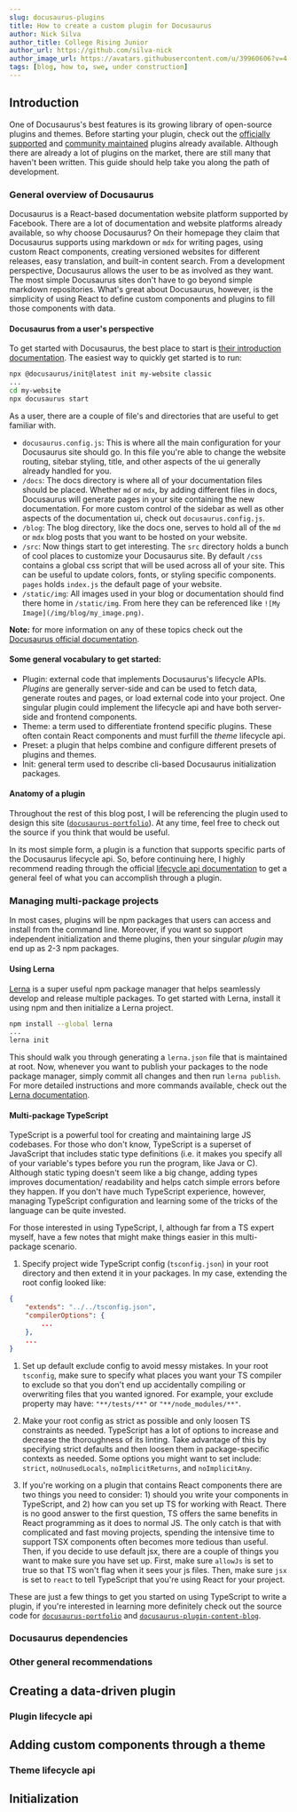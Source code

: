 ```yaml
---
slug: docusaurus-plugins
title: How to create a custom plugin for Docusaurus
author: Nick Silva
author_title: College Rising Junior
author_url: https://github.com/silva-nick
author_image_url: https://avatars.githubusercontent.com/u/39960606?v=4
tags: [blog, how to, swe, under construction]
---
```


## Introduction

One of Docusaurus's best features is its growing library of open-source plugins and themes. Before starting your plugin, check out the [officially supported](https://docusaurus.io/docs/next/api/plugins) and [community maintained](https://docusaurus.io/community/resources#community-plugins) plugins already available. Although there are already a lot of plugins on the market, there are still many that haven't been written. This guide should help take you along the path of development.

### General overview of Docusaurus

Docusaurus is a React-based documentation website platform supported by Facebook. There are a lot of documentation and website platforms already available, so why choose Docusaurus? On their homepage they claim that Docusaurus supports using markdown or `mdx` for writing pages, using custom React components, creating versioned websites for different releases, easy translation, and built-in content search. From a development perspective, Docusaurus allows the user to be as involved as they want. The most simple Docusaurus sites don't have to go beyond simple markdown repositories. What's great about Docusaurus, however, is the simplicity of using React to define custom components and plugins to fill those components with data.

<!--truncate-->

#### Docusaurus from a user's perspective

To get started with Docusaurus, the best place to start is [their introduction documentation](https://docusaurus.io/docs/next). The easiest way to quickly get started is to run:

```bash
npx @docusaurus/init@latest init my-website classic
...
cd my-website
npx docusaurus start
```

As a user, there are a couple of file's and directories that are useful to get familiar with.

- `docusaurus.config.js`: This is where all the main configuration for your Docusaurus site should go. In this file you're able to change the website routing, sitebar styling, title, and other aspects of the ui generally already handled for you.
- `/docs`: The docs directory is where all of your documentation files should be placed. Whether `md` or `mdx`, by adding different files in docs, Docusaurus will generate pages in your site containing the new documentation. For more custom control of the sidebar as well as other aspects of the documentation ui, check out `docusaurus.config.js`.
- `/blog`: The blog directory, like the docs one, serves to hold all of the `md` or `mdx` blog posts that you want to be hosted on your website.
- `/src`: Now things start to get interesting. The `src` directory holds a bunch of cool places to customize your Docusaurus site. By default `/css` contains a global css script that will be used across all of your site. This can be useful to update colors, fonts, or styling specific components. `pages` holds `index.js` the default page of your website.
- `/static/img`: All images used in your blog or documentation should find there home in `/static/img`. From here they can be referenced like `![My Image](/img/blog/my_image.png)`.

**Note:** for more information on any of these topics check out the [Docusaurus official documentation](https://docusaurus.io/docs/next/creating-pages).

#### Some general vocabulary to get started:

- Plugin: external code that implements Docusaurus's lifecycle APIs. _Plugins_ are generally server-side and can be used to fetch data, generate routes and pages, or load external code into your project. One singular plugin could implement the lifecycle api and have both server-side and frontend components.
- Theme: a term used to differentiate frontend specific plugins. These often contain React components and must furfill the _theme_ lifecycle api.
- Preset: a plugin that helps combine and configure different presets of plugins and themes.
- Init: general term used to describe cli-based Docusaurus initialization packages.

#### Anatomy of a plugin

Throughout the rest of this blog post, I will be referencing the plugin used to design this site ([`docusaurus-portfolio`](https://github.com/silva-nick/docusaurus-portfolio)). At any time, feel free to check out the source if you think that would be useful.

In its most simple form, a plugin is a function that supports specific parts of the Docusaurus lifecycle api. So, before continuing here, I highly recommend reading through the official [lifecycle api documentation](https://docusaurus.io/docs/next/lifecycle-apis) to get a general feel of what you can accomplish through a plugin.

### Managing multi-package projects

In most cases, plugins will be npm packages that users can access and install from the command line. Moreover, if you want so support independent initialization and theme plugins, then your singular _plugin_ may end up as 2-3 npm packages.

#### Using Lerna

[Lerna](https://lerna.js.org/) is a super useful npm package manager that helps seamlessly develop and release multiple packages. To get started with Lerna, install it using npm and then initialize a Lerna project.

```bash
npm install --global lerna
...
lerna init
```

This should walk you through generating a `lerna.json` file that is maintained at root. Now, whenever you want to publish your packages to the node package manager, simply commit all changes and then run `lerna publish`. For more detailed instructions and more commands available, check out the [Lerna documentation](https://lerna.js.org/).

#### Multi-package TypeScript

TypeScript is a powerful tool for creating and maintaining large JS codebases. For those who don't know, TypeScript is a superset of JavaScript that includes static type definitions (i.e. it makes you specify all of your variable's types before you run the program, like Java or C). Although static typing doesn't seem like a big change, adding types improves documentation/ readability and helps catch simple errors before they happen. If you don't have much TypeScript experience, however, managing TypeScript configuration and learning some of the tricks of the language can be quite invested.

For those interested in using TypeScript, I, although far from a TS expert myself, have a few notes that might make things easier in this multi-package scenario.

1. Specify project wide TypeScript config (`tsconfig.json`) in your root directory and then extend it in your packages. In my case, extending the root config looked like:

```json
{
    "extends": "../../tsconfig.json",
    "compilerOptions": {
        ...
    },
    ...
}
```

1. Set up default exclude config to avoid messy mistakes. In your root `tsconfig`, make sure to specify what places you want your TS compiler to exclude so that you don't end up accidentally compiling or overwriting files that you wanted ignored. For example, your exclude property may have: `"**/tests/**"` or `"**/node_modules/**"`.

1. Make your root config as strict as possible and only loosen TS constraints as needed. TypeScript has a lot of options to increase and decrease the thoroughness of its linting. Take advantage of this by specifying strict defaults and then loosen them in package-specific contexts as needed. Some options you might want to set include: `strict`, `noUnusedLocals`, `noImplicitReturns`, and `noImplicitAny`.

1. If you're working on a plugin that contains React components there are two things you need to consider: 1) should you write your components in TypeScript, and 2) how can you set up TS for working with React. There is no good answer to the first question, TS offers the same benefits in React programming as it does to normal JS. The only catch is that with complicated and fast moving projects, spending the intensive time to support TSX components often becomes more tedious than useful. Then, if you decide to use default jsx, there are a couple of things you want to make sure you have set up. First, make sure `allowJs` is set to true so that TS won't flag when it sees your js files. Then, make sure `jsx` is set to `react` to tell TypeScript that you're using React for your project.

These are just a few things to get you started on using TypeScript to write a plugin, if you're interested in learning more definitely check out the source code for [`docusaurus-portfolio`]() and [`docusaurus-plugin-content-blog`](https://github.com/facebook/docusaurus/tree/master/packages/docusaurus-plugin-content-blog).

### Docusaurus dependencies

### Other general recommendations

## Creating a data-driven plugin

### Plugin lifecycle api

## Adding custom components through a theme

### Theme lifecycle api

## Initialization

###
